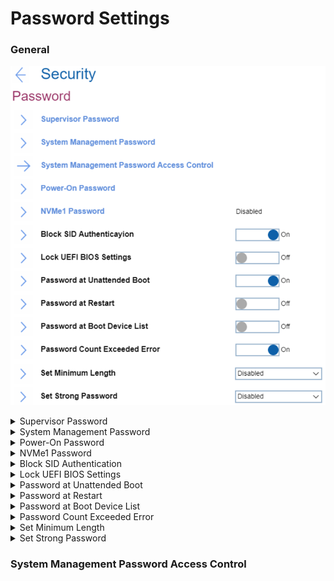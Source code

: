 # Password Settings #
### General ###
![](./img/password.png)

<details><summary>Supervisor Password</summary>
The Supervisor Password (SVP) protects the system information stored in UEFI BIOS. When entering the UEFI BIOS menu, enter the correct supervisor password in the window prompted. You also can press Enter to skip the password prompt. However, you cannot change most of the system configuration options in UEFI BIOS.

**The supervisor password can be set only through the UEFI BIOS menu.** Once it is in place, then it can be modified Windows Management Instrumentation (WMI) with the Lenovo client-management interface.

If you have set both the supervisor password and power-on password, you can use the supervisor password to access your computer when you turn it on. The supervisor password overrides the power-on password. 

One of 2 possible states:
1.	**Disabled** - no password defined. Default.
2.	Enabled - for enabling system will request to set and confirm password. <br>
While enabling the following parameters are available:

* 2.1 [Enter New Password]
* 2.2 [Confirm New Password]
* 2.3 Show Password – [On\Off] statuses
* 2.4 Keyboard layout: XXXX – Possible values are the same as in [Keyboard\Mouse -> Keyboard Layout](bios/settings/thinkpad/keyboardmouse.md) <br>
* 2.5 < Actions >:<br>
    2.5.1. **Save** – default<br>
    2.5.2. Cancel<br>

When enabled Supervisor Password prevents unauthorized users from accessing these items in ThinkPad Setup:
* Boot priority lists
* Network related items
* Date & Time

**Note**. To have a beep sound when the system is waiting for this password, enable the [Password Beep feature in the Alarm submenu](bios/settings/thinkpad/beepalarm.md).

| WMI Setting name | Values |
|:---|:---|
| pap |  |
</details>

<details><summary>System Management Password</summary>
The System Management Password (SMP) can also protect the system information stored in UEFI BIOS like a supervisor password, but it has lower authority by default.<br>
The system management password can be set through the UEFI BIOS menu or through Windows Management Instrumentation (WMI) with the Lenovo
client-management interface.<br>
You can enable the system management password to have the same authority as the supervisor password to control security-related features.

One of 2 possible states:
1.	**Off** - no password defined. Default.
2.	On - for enabling system will request to set and confirm password. <br>
While enabling the following parameters are available:

* 2.1 [Enter New Password]
* 2.2 [Confirm New Password]
* 2.3 Show Password – [On\Off] statuses
* 2.4 Keyboard layout: XXXX – Possible values are the same as in [Keyboard\Mouse -> Keyboard Layout](bios/settings/thinkpad/keyboardmouse.md) <br>
* 2.5 < Actions >:<br>
    2.5.1. **Save** – default<br>
    2.5.2. Cancel<br>

When enabled System Management Password presents unauthorized users from accessing these items in ThinkPad Setup:

* Boot priority lists
* Network related items
* Date & Time

**Note**. To have a beep sound when the system is waiting for this password, enable the [Password Beep feature in the Alarm submenu](bios/settings/thinkpad/beepalarm.md).

| WMI Setting name | Values |
|:---|:---|
| smp |  |
</details>


<details><summary>Power-On Password</summary>
One of 2 possible states:

1.	**Off** - no password defined. Default.
2.	On - for enabling system will request to set and confirm password. <br>
While enabling the following parameters are available:

* 2.1 [Enter New Password]
* 2.2 [Confirm New Password]
* 2.3 Show Password – [On\Off] statuses
* 2.4 Keyboard layout: XXXX – Possible values are the same as in [Keyboard\Mouse -> Keyboard Layout](bios/settings/thinkpad/keyboardmouse.md) <br>
* 2.5 < Actions >:<br>
    2.5.1. **Save** – default<br>
    2.5.2. Cancel<br>

When enabled Power-On Password prevents unauthorized users from booting your computer.

**Note**. To have a beep sound when the system is waiting for this password, enable the [Password Beep feature in the Alarm submenu](bios/settings/thinkpad/beepalarm.md).

| WMI Setting name | Values |
|:---|:---|
| pop |  |
</details>


<details><summary>NVMe1 Password</summary>
Also known as Hard Disk Password (HDP).<br>
Lenovo BIOS supports both ATA and NVMe storage and the option (Hard disk password/NVMe password) changes depending on the attached storage device.

The NVMe (nonvolatile memory express) password prevents unauthorized access to the data on the storage drive. When an NVMe password is set, you are prompted to type a correct password each time you try to access the storage drive. <br>
The system can create dual passwords for an Admin and another User.

One of 2 possible states:

1.	**Off** - no password defined. Default.
2.	On - for enabling system will request 'Setup Confirmation' and 'Password and confirmation'.

Setup Confirmation:

1. **Single Password** - when a Single NVMe password is set, the user must enter the user NVMe password to access files and applications on the storage drive. Default.
2. Dual Password (User+Admin) - The admin NVMe password is set and used by a system administrator. It enables the administrator to access any storage drive in a system or any computer connected in the same network. The administrator can also assign a user NVMe password for each computer in the network. The user of the computer can change the user NVMe password as desired, but only the administrator can remove the user NVMe password. 
3. Cancel 

Password and confirmation:
1. [Enter New Password]
2. [Confirm New Password]
3. Show Password – [On\Off] statuses
4. Keyboard layout: XXXX – Possible values are the same as in [Keyboard\Mouse -> Keyboard Layout](bios/settings/thinkpad/keyboardmouse.md) <br>
5. < Actions >:<br>
    5.1. **Save** – default<br>
    5.2. Cancel<br>

**Note**. To have a beep sound when the system is waiting for this password, enable the [Password Beep feature in the Alarm submenu](bios/settings/thinkpad/beepalarm.md).

When prompted to enter an NVMe password, press F1 to switch between the admin NVMe password and user NVMe password.

**Notes**: The NVMe password is not available in the following situations:

* A Trusted Computing Group (TCG) Opal-compliant storage drive and a TCG Opal management software program are installed in the computer, and the TCG Opal management software program is activated.
* For Intel models, when an eDrive storage drive is installed in the computer preinstalled with the Windows 10 operating system.

[More information about passwords on support.lenovo.com.](https://support.lenovo.com/at/en/solutions/ht036206-types-of-password-for-thinkpad)

| WMI Setting name for Hard Disk Password (HDP) | Values |
|:---|:---|
| **uhdp1** : Single Password or Dual Password User 1 |  |
| **mhdp1** : Master HDP 1 |  |
| **uhdp2** : Single Password or Dual Password User 2 |  |
| **mhdp2** : Master HDP 2 |  |
| **uhdp3** : Single Password or Dual Password User 3 |  |
| **mhdp3** : Master HDP 3 |  |

| WMI Setting name for NVMe1 Password | Values |
|:---|:---|
| **adrp1** : Single Password or Dual Password Admin 1 |  |
| **udrp1** : Dual Password User 1 |  |
| **adrp2** : Single Password or Dual Password Admin 2 |  |
| **udrp2** : Dual Password User 2 |  |
</details>


<details><summary>Block SID Authentication</summary>
One of 2 possible states:

1.	**On** - TCG (Trusted Computing Group) Storage device will block attempts to authenticate the SID (Security Identifier) authority until a subsequent device power cycle occurs. Default.
2.	Off - allow SID authentication in TCG Storage device at the next system boot only, not all subsequent boots.

| WMI Setting name | Values |
|:---|:---|
| BlockSIDAuthentication |  |
</details>


<details><summary>Lock UEFI BIOS Settings</summary>
One of 2 possible states:

1.	On - lock is enabled. When enabled 'Lock UEFI BIOS Settings' prevents users from making any changes in ThinkPad Setup without entering a Supervisor Password.
2.	**Off** - lock is disabled. Default.

**Note**. UEFI BIOS Lock will not take effect unless Supervisor password is enabled.

| WMI Setting name | Values |
|:---|:---|
| LockBIOSSetting |  |
</details>


<details><summary>Password at Unattended Boot</summary>
One of 2 possible states:

1.	**On** - the system to prompt for passwords when the system starts from full off state or hibernate by unattended events. Default.
2.	Off - passwords are not prompted and continue to boot the OS.

    **Note**. To protect unauthorized access to the system it is recommended to set user authentication on the OS.


| WMI Setting name | Values |
|:---|:---|
| BIOSPasswordAtUnattendedBoot |  |
</details>


<details><summary>Password at Restart</summary>
One of 2 possible states:

1.	On - the system to prompt for passwords when the system restarts.
2.	**Off** - passwords are not prompted and continue to boot the OS. Default.

    **Note**. To protect unauthorized access to the system it is recommended to set user authentication on the OS.

| WMI Setting name | Values |
|:---|:---|
| BIOSPasswordAtReboot |  |
</details>


<details><summary>Password at Boot Device List</summary>
If the Security password is set, this option is used to specify whether the Security password must be entered to display the F12 boot device list.<br>
One of 2 possible states:

1.	On - system will prompt for the Security password.
2.	**Off** - system will proceed without any user action required. Default. 


| WMI Setting name | Values |
|:---|:---|
| BIOSPasswordAtBootDeviceList |  |
</details>


<details><summary>Password Count Exceeded Error</summary>
One of 2 possible states:

1.	**On** - system will show POST 0199 error when a wrong supervisor password is entered more than three times and prompt for the Security password. Default.
2.	Off - hide the POST 0199 error and proceed without any user action required. 


| WMI Setting name | Values |
|:---|:---|
| PasswordCountExceededError |  |
</details>


<details><summary>Set Minimum Length</summary>
If a minimum is set, then Supervisor Password, System Management Password, Power-On and Hard Disk password lengths must be equal or longer than that number.<br>
One of 9 options:

1.	**Disabled** - passwords can be from 1 to 128 symbols. Default. 
2.	4 characters
3.	5 characters
4.	6 characters
5.	8 characters
6.	9 characters
7.	10 characters
8.	11 characters
9.	12 characters

**Note**. If a supervisor password is set, you cannot change the minimum length until you log in as a supervisor.

| WMI Setting name | Values |
|:---|:---|
| MinimumPasswordLength |  |
</details>


<details><summary>Set Strong Password</summary>
One of 2 possible options:

1.	**Disabled** - no specific requirements to passwords. Default. 
2.	Enabled - Supervisor Password, System Management Password, Power-On and Hard Disk password lengths must be equal or longer than 8 characters, must include at least one uppercase character, one lowercase character and one number.

| WMI Setting name | Values |
|:---|:---|
| StrongPassword |  |
</details>

### System Management Password Access Control ###